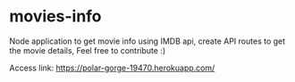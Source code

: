 # movies-info
Node application to get movie info using IMDB api, create API routes to get the movie details, Feel free to contribute :)

Access link: https://polar-gorge-19470.herokuapp.com/
